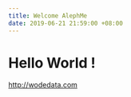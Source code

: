 ```yaml
---
title: Welcome AlephMe
date: 2019-06-21 21:59:00 +08:00
---
```


# Hello World !

http://wodedata.com
